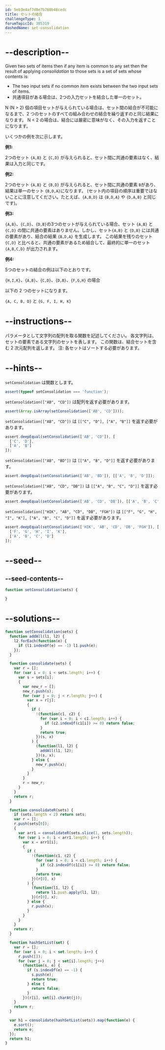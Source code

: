 ```yaml
---
id: 5eb3e4af7d0e7b760b46cedc
title: セットの結合
challengeType: 1
forumTopicId: 385319
dashedName: set-consolidation
---
```


# --description--

Given two sets of items then if any item is common to any set then the result of applying *consolidation* to those sets is a set of sets whose contents is:

<ul>
  <li>The two input sets if no common item exists between the two input sets of items.</li>
  <li>共通項目がある場合は、2つの入力セットを結合した単一のセット。</li>
</ul>

N (N > 2) 個の項目セットが与えられている場合は、セット間の結合が不可能になるまで、2 つのセットのすべての組み合わせの結合を繰り返すのと同じ結果になります。 N &lt; 2 の場合は、結合には厳密に意味がなく、その入力を返すことになります。

いくつかの例を次に示します。

**例1:**

2つのセット `{A,B}` と `{C,D}` が与えられると、セット間に共通の要素はなく、結果は入力と同じです。

**例2:**

2つのセット `{A,B}` と `{B,D}` が与えられると、セット間に共通の要素 `B`があり、結果は単一のセット `{B,D,A}`になります。 (セット内の項目の順序は重要ではないことに注意してください。たとえば、`{A,B,D}` は `{B,D,A}` や `{D,A,B}` と同じです)。

**例3:**

`{A,B}`、`{C,D}`、`{D,B}`の3つのセットが与えられている場合、セット `{A,B}` と `{C,D}` の間に共通の要素はありません。しかし、セット`{A,B}` と `{D,B}` には共通の要素があり、結合の結果 `{B,D,A}` を生成します。 この結果を残りのセット `{C,D}` と比べると、共通の要素があるため結合して、最終的に単一のセット `{A,B,C,D}` が出力されます。

**例4:**

5つのセットの結合の例は以下のとおりです。

`{H,I,K}`、`{A,B}`、`{C,D}`、`{D,B}`、`{F,G,H}` の場合

以下の 2 つのセットになります。

`{A, C, B, D}` と `{G, F, I, H, K}`

# --instructions--

パラメータとして文字列の配列を取る関数を記述してください。 各文字列は、セットの要素である文字列のセットを表します。 この関数は、結合セットを含む 2 次元配列を返します。 注: 各セットはソートする必要があります。

# --hints--

`setConsolidation` は関数とします。

```js
assert(typeof setConsolidation === 'function');
```

`setConsolidation(["AB", "CD"])` は配列を返す必要があります。

```js
assert(Array.isArray(setConsolidation(['AB', 'CD'])));
```

`setConsolidation(["AB", "CD"])` は `[["C", "D"], ["A", "B"]]` を返す必要があります。

```js
assert.deepEqual(setConsolidation(['AB', 'CD']), [
  ['C', 'D'],
  ['A', 'B']
]);
```

`setConsolidation(["AB", "BD"])` は `[["A", "B", "D"]]` を返す必要があります。

```js
assert.deepEqual(setConsolidation(['AB', 'BD']), [['A', 'B', 'D']]);
```

`setConsolidation(["AB", "CD", "DB"])` は `[["A", "B", "C", "D"]]` を返す必要があります。

```js
assert.deepEqual(setConsolidation(['AB', 'CD', 'DB']), [['A', 'B', 'C', 'D']]);
```

`setConsolidation(["HIK", "AB", "CD", "DB", "FGH"])` は `[["F", "G", "H", "I", "K"], ["A", "B", "C", "D"]]` を返す必要があります。

```js
assert.deepEqual(setConsolidation(['HIK', 'AB', 'CD', 'DB', 'FGH']), [
  ['F', 'G', 'H', 'I', 'K'],
  ['A', 'B', 'C', 'D']
]);
```

# --seed--

## --seed-contents--

```js
function setConsolidation(sets) {

}
```

# --solutions--

```js
function setConsolidation(sets) {
  function addAll(l1, l2) {
    l2.forEach(function(e) {
      if (l1.indexOf(e) == -1) l1.push(e);
    });
  }

  function consolidate(sets) {
    var r = [];
    for (var i = 0; i < sets.length; i++) {
      var s = sets[i];
      {
        var new_r = [];
        new_r.push(s);
        for (var j = 0; j < r.length; j++) {
          var x = r[j];
          {
            if (
              !(function(c1, c2) {
                for (var i = 0; i < c1.length; i++) {
                  if (c2.indexOf(c1[i]) >= 0) return false;
                }
                return true;
              })(s, x)
            ) {
              (function(l1, l2) {
                addAll(l1, l2);
              })(s, x);
            } else {
              new_r.push(x);
            }
          }
        }
        r = new_r;
      }
    }
    return r;
  }

  function consolidateR(sets) {
    if (sets.length < 2) return sets;
    var r = [];
    r.push(sets[0]);
    {
      var arr1 = consolidateR(sets.slice(1, sets.length));
      for (var i = 0; i < arr1.length; i++) {
        var x = arr1[i];
        {
          if (
            !(function(c1, c2) {
              for (var i = 0; i < c1.length; i++) {
                if (c2.indexOf(c1[i]) >= 0) return false;
              }
              return true;
            })(r[0], x)
          ) {
            (function(l1, l2) {
              return l1.push.apply(l1, l2);
            })(r[0], x);
          } else {
            r.push(x);
          }
        }
      }
    }
    return r;
  }

  function hashSetList(set) {
    var r = [];
    for (var i = 0; i < set.length; i++) {
      r.push([]);
      for (var j = 0; j < set[i].length; j++)
        (function(s, e) {
          if (s.indexOf(e) == -1) {
            s.push(e);
            return true;
          } else {
            return false;
          }
        })(r[i], set[i].charAt(j));
    }
    return r;
  }

  var h1 = consolidate(hashSetList(sets)).map(function(e) {
    e.sort();
    return e;
  });
  return h1;
}
```
